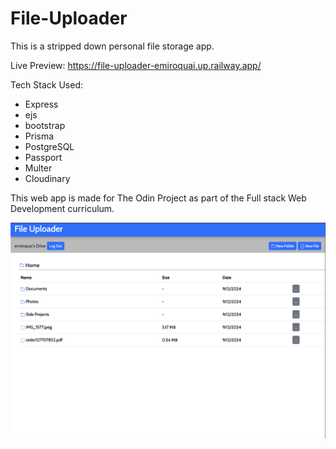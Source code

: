 # File-Uploader

This is a stripped down personal file storage app.

Live Preview: https://file-uploader-emiroquai.up.railway.app/

Tech Stack Used:

- Express
- ejs
- bootstrap
- Prisma
- PostgreSQL
- Passport
- Multer
- Cloudinary

This web app is made for The Odin Project as part of the Full stack Web Development curriculum.

![alt text](<assets/Screenshot 2024-09-13 at 10.39.59.png>)
